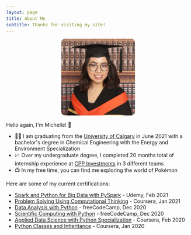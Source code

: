 ```yaml
---
layout: page
title: About Me
subtitle: Thanks for visiting my site!
---
```

<p align="center">
<img style="width:40%; border-radius: 5%;" src="/assets/img/michelle.jpg">
</p>

Hello again, I'm Michelle! 👋

- 👩‍🔬 I am graduating from the [University of Calgary](https://www.ucalgary.ca/future-students/undergraduate/explore-programs/chemical-engineering) in June 2021 with a bachelor's degree in Chemical Engineering with the Energy and Environment Specialization 
- 📈 Over my undergraduate degree, I completed 20 months total of internship experience at [CPP Investments](https://www.cppinvestments.com/) in 3 different teams
- 📺 In my free time, you can find me exploring the world of Pokémon

Here are some of my current certifications:
- [Spark and Python for Big Data with PySpark](http://ude.my/UC-e4a3f8a6-2699-4b82-b22b-b2a630d57256) - Udemy, Feb 2021
- [Problem Solving Using Computational Thinking](https://coursera.org/share/3d8c89a5011ba6c9bb0ba2c42ca6f0e7) - Coursera, Jan 2021
- [Data Analysis with Python](https://freecodecamp.org/certification/michellechung-code/data-analysis-with-python-v7) - freeCodeCamp, Dec 2020
- [Scientific Computing with Python](https://freecodecamp.org/certification/michellechung-code/scientific-computing-with-python-v7) - freeCodeCamp, Dec 2020
- [Applied Data Science with Python Specialization](https://www.coursera.org/account/accomplishments/specialization/J7L9FN7CK8QL) - Coursera, Feb 2020
- [Python Classes and Inheritance](https://www.coursera.org/account/accomplishments/verify/QHV9RXEYFV9Q) - Coursera, Jan 2020